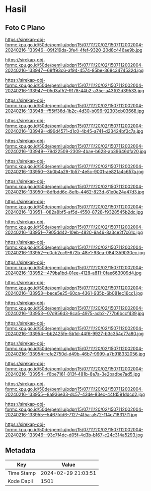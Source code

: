 # Hasil

## Foto C Plano

https://sirekap-obj-formc.kpu.go.id/50de/pemilu/pdpr/15/07/11/20/02/1507112002004-20240216-133946--09f219da-3fe4-4fef-9320-20d8c446ae9b.jpg

https://sirekap-obj-formc.kpu.go.id/50de/pemilu/pdpr/15/07/11/20/02/1507112002004-20240216-133947--68ff93c6-af94-4574-85be-368c3474532d.jpg

https://sirekap-obj-formc.kpu.go.id/50de/pemilu/pdpr/15/07/11/20/02/1507112002004-20240216-133947--05d3af52-9178-44b2-a35e-a43f02d39533.jpg

https://sirekap-obj-formc.kpu.go.id/50de/pemilu/pdpr/15/07/11/20/02/1507112002004-20240216-133948--f55ff36d-1b2c-4d30-b096-92303cb03668.jpg

https://sirekap-obj-formc.kpu.go.id/50de/pemilu/pdpr/15/07/11/20/02/1507112002004-20240216-133949--d96d4571-d1c0-4b45-a741-d23424bf3c7a.jpg

https://sirekap-obj-formc.kpu.go.id/50de/pemilu/pdpr/15/07/11/20/02/1507112002004-20240216-133949--79d22509-2309-4bae-b628-ab39646dfa20.jpg

https://sirekap-obj-formc.kpu.go.id/50de/pemilu/pdpr/15/07/11/20/02/1507112002004-20240216-133950--3b0b4a29-1b57-4e5c-9001-ae821a4c657a.jpg

https://sirekap-obj-formc.kpu.go.id/50de/pemilu/pdpr/15/07/11/20/02/1507112002004-20240216-133950--8dfbdd6c-8efb-4462-823d-61e0e24a47d3.jpg

https://sirekap-obj-formc.kpu.go.id/50de/pemilu/pdpr/15/07/11/20/02/1507112002004-20240216-133951--082a8bf5-af5d-4550-8728-f9328545b2dc.jpg

https://sirekap-obj-formc.kpu.go.id/50de/pemilu/pdpr/15/07/11/20/02/1507112002004-20240216-133951--7905dd42-10eb-4820-9a46-8a3ce2f7c61c.jpg

https://sirekap-obj-formc.kpu.go.id/50de/pemilu/pdpr/15/07/11/20/02/1507112002004-20240216-133952--c0cb2cc9-672b-48e1-93ea-084f359030ec.jpg

https://sirekap-obj-formc.kpu.go.id/50de/pemilu/pdpr/15/07/11/20/02/1507112002004-20240216-133952--479ba1bd-01ee-4128-a811-0fae663009d4.jpg

https://sirekap-obj-formc.kpu.go.id/50de/pemilu/pdpr/15/07/11/20/02/1507112002004-20240216-133953--bece5e25-60ca-4361-935b-6b081ec16cc1.jpg

https://sirekap-obj-formc.kpu.go.id/50de/pemilu/pdpr/15/07/11/20/02/1507112002004-20240216-133953--07d956d3-8ca5-4975-acb2-777b6bccf439.jpg

https://sirekap-obj-formc.kpu.go.id/50de/pemilu/pdpr/15/07/11/20/02/1507112002004-20240216-133954--bb2425fe-5b1d-44f6-9927-b3c354c77a80.jpg

https://sirekap-obj-formc.kpu.go.id/50de/pemilu/pdpr/15/07/11/20/02/1507112002004-20240216-133954--cfe2750d-d49b-46b7-9999-a7b918332056.jpg

https://sirekap-obj-formc.kpu.go.id/50de/pemilu/pdpr/15/07/11/20/02/1507112002004-20240216-133954--f6be7161-813f-481b-8a7a-3e2badbe7ad5.jpg

https://sirekap-obj-formc.kpu.go.id/50de/pemilu/pdpr/15/07/11/20/02/1507112002004-20240216-133955--8a936e33-dc57-43de-83ec-44fd591ddcd2.jpg

https://sirekap-obj-formc.kpu.go.id/50de/pemilu/pdpr/15/07/11/20/02/1507112002004-20240216-133955--5467fdd6-7127-4f5a-a572-114c718317f1.jpg

https://sirekap-obj-formc.kpu.go.id/50de/pemilu/pdpr/15/07/11/20/02/1507112002004-20240216-133946--93c7f4dc-d05f-4d3b-b167-c24c314a5293.jpg


## Metadata

| Key        | Value               |
| ---------- | ------------------- |
| Time Stamp | 2024-02-29 21:03:51 |
| Kode Dapil | 1501                |




